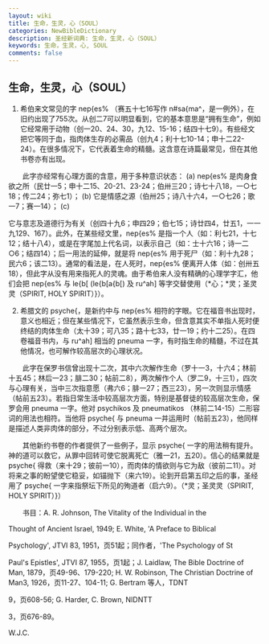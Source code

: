 ```yaml
---
layout: wiki
title: 生命，生灵，心（SOUL）
categories: NewBibleDictionary
description: 圣经新词典: 生命，生灵，心（SOUL）
keywords: 生命，生灵，心, SOUL
comments: false
---
```


## 生命，生灵，心（SOUL）

1. 希伯来文常见的字 nep{es% （赛五十七16写作 n#sa{ma^，是一例外），在旧约出现了755次。从创二7可以明显看到，它的基本意思是“拥有生命”，例如它经常用于动物（创一20、24、30，九12、15-16；结四十七9）。有些经文把它等同于血，指肉体生存的必需品（创九4；利十七10-14；申十二22-24）。在很多情况下，它代表着生命的精髓。这含意在诗篇最常见，但在其他书卷亦有出现。

　　此字亦经常有心理方面的含意，用于多种意识状态： (a) nep{es% 是肉身食欲之所（民廿一5；申十二15、20-21、23-24；伯卅三20；诗七十八18，一○七18；传二24；弥七1）； (b) 它是情感之源（伯卅25；诗八十六4，一○七26；歌一7；赛一14）； (c)

它与意志及道德行为有关（创四十九6；申四29；伯七15；诗廿四4，廿五1，一一九129、167）。此外，在某些经文里，nep{es% 是指一个人（如：利七21，十七12；结十八4），或是在字尾加上代名词，以表示自己（如：士十六16；诗一二○6；结四14）；后一用法的延伸，就是将 nep{es% 用于死尸（如：利十九28；民六6；该二13）。通常的看法是，在人死时，nep{es% 便离开人体（如：创卅五18），但此字从没有用来指死人的灵魂。由于希伯来人没有精确的心理学字汇，他们会把 nep{es% 与 le{b[ (le{b[a{b[) 及 ru^ah] 等字交替使用（*心；*灵；圣灵灵（SPIRIT, HOLY SPIRIT）}）。

2. 希腊文的 psyche{，是新约中与 nep{es% 相符的字眼。它在福音书出现时，意义也相近；但在某些情况下，它虽然表示生命，但含意其实不单指人死时便终结的肉体生命（太十39；可八35；路十七33，廿一19；约十二25）。在四卷福音书内，与 ru^ah] 相当的 pneuma 一字，有时指生命的精髓，不过在其他情况，也可解作较高层次的心理状况。

　　此字在保罗书信曾出现十二次，其中六次解作生命（罗十一3，十六4；林前十五45；林后一23；腓二30；帖前二8），两次解作个人（罗二9，十三1），四次与心理有关，当中三次指意愿（弗六6；腓一27；西三23），另一次则显示情感（帖前五23）。若指日常生活中较高层次方面，特别是基督徒的较高层次生命，保罗会用 pneuma 一字。他对 psychikos 及 pneumatikos （林前二14-15）二形容词的用法也相符。当他将 psyche{ 与 pneuma 一并运用时（帖前五23），他同样是描述人类非肉体的部分，不过分别表示低、高两个层次。

　　其他新约书卷的作者提供了一些例子，显示 psyche{ 一字的用法稍有提升。神的道可以救它，从罪中回转可使它脱离死亡（雅一21，五20）。信心的结果就是 psyche{ 得救（来十29；彼前一10），而肉体的情欲则与它为敌（彼前二11）。对将来之事的盼望使它稳妥，如锚抛下（来六19）。论到开启第五印之后的事，圣经用了 psyche{ 一字来指祭坛下所见的殉道者（启六9）。（*灵；圣灵灵（SPIRIT, HOLY SPIRIT）}）

　　书目：A. R. Johnson, The Vitality of the Individual in the

Thought of Ancient Israel, 1949; E. White, 'A Preface to Biblical

Psychology', JTVI 83, 1951，页51起；同作者，'The Psychology of St

Paul's Epistles', JTVI 87, 1955，页1起；J. Laidlaw, The Bible Doctrine of Man, 1879，页49-96、179-220; H. W. Robinson, The Christian Doctrine of Man3, 1926，页11-27、104-11; G. Bertram 等人，TDNT

9，页608-56; G. Harder, C. Brown, NIDNTT

3，页676-89。

W.J.C.








